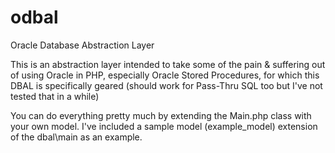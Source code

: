 # odbal
Oracle Database Abstraction Layer

This is an abstraction layer intended to take some of the pain & suffering out of using Oracle in PHP, especially Oracle Stored Procedures, for which this DBAL is specifically geared (should work for Pass-Thru SQL too but I've not tested that in a while)

You can do everything pretty much by extending the Main.php class with your own model. I've included a sample model (example_model) extension of the dbal\main as an example. 
